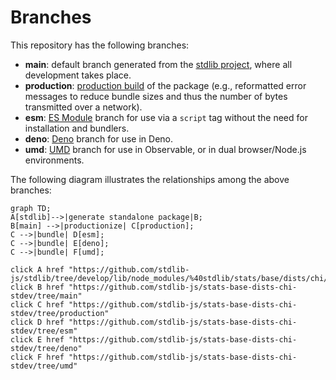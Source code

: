 <!--

@license Apache-2.0

Copyright (c) 2022 The Stdlib Authors.

Licensed under the Apache License, Version 2.0 (the "License");
you may not use this file except in compliance with the License.
You may obtain a copy of the License at

    http://www.apache.org/licenses/LICENSE-2.0

Unless required by applicable law or agreed to in writing, software
distributed under the License is distributed on an "AS IS" BASIS,
WITHOUT WARRANTIES OR CONDITIONS OF ANY KIND, either express or implied.
See the License for the specific language governing permissions and
limitations under the License.

-->

# Branches

This repository has the following branches:

-   **main**: default branch generated from the [stdlib project][stdlib-url], where all development takes place.
-   **production**: [production build][production-url] of the package (e.g., reformatted error messages to reduce bundle sizes and thus the number of bytes transmitted over a network).
-   **esm**: [ES Module][esm-url] branch for use via a `script` tag without the need for installation and bundlers.
-   **deno**: [Deno][deno-url] branch for use in Deno.
-   **umd**: [UMD][umd-url] branch for use in Observable, or in dual browser/Node.js environments.

The following diagram illustrates the relationships among the above branches:

```mermaid
graph TD;
A[stdlib]-->|generate standalone package|B;
B[main] -->|productionize| C[production];
C -->|bundle| D[esm];
C -->|bundle| E[deno];
C -->|bundle| F[umd];

click A href "https://github.com/stdlib-js/stdlib/tree/develop/lib/node_modules/%40stdlib/stats/base/dists/chi/stdev"
click B href "https://github.com/stdlib-js/stats-base-dists-chi-stdev/tree/main"
click C href "https://github.com/stdlib-js/stats-base-dists-chi-stdev/tree/production"
click D href "https://github.com/stdlib-js/stats-base-dists-chi-stdev/tree/esm"
click E href "https://github.com/stdlib-js/stats-base-dists-chi-stdev/tree/deno"
click F href "https://github.com/stdlib-js/stats-base-dists-chi-stdev/tree/umd"
```

[stdlib-url]: https://github.com/stdlib-js/stdlib/tree/develop/lib/node_modules/%40stdlib/stats/base/dists/chi/stdev
[production-url]: https://github.com/stdlib-js/stats-base-dists-chi-stdev/tree/production
[deno-url]: https://github.com/stdlib-js/stats-base-dists-chi-stdev/tree/deno
[umd-url]: https://github.com/stdlib-js/stats-base-dists-chi-stdev/tree/umd
[esm-url]: https://github.com/stdlib-js/stats-base-dists-chi-stdev/tree/esm
